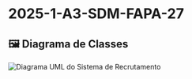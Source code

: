 # 2025-1-A3-SDM-FAPA-27

## 🖼️ Diagrama de Classes

![Diagrama UML do Sistema de Recrutamento](https://uml.planttext.com/plantuml/png/hLNDRjim3BuRy3lus6782_XG55XMO8TUjdId0WKZSnvR_GGIRGme-kwJbDXIb3HrWUOIXFniVZ-KSkCOB0zADck2teA2doZimA1GiwchkX8Id6iErSxOvgMk6lzPQQEmRNwn9TqVIgY0P55pgFz2KMFQcQAqsdz_PRClNtsfgzSq_xlQMNHmQRZGkwUYrA4JbWJuOHly5_JiAH6N3zjPNvjfNSRjD_I961CFiXJt1Wzf19pO1H8iUU0Q1IcGixDHVpiPiOpPDz0TTS3cew4nIlnZz8d5W_KoehvSnq8MWqqs-P_mI7gsPGsCamFieQwSF2bfawX3Q_Jsjp64XQkasU98VimHcps73Icya8xPEhGZ28Fks09bkZ9qaMItkGUVi75tg1tqg6O1mcZ6eIjoYIQZ7icSYBEeaFqHBnFscyga_NDn1pzoGcyHkos8vvaJZ209Ohh7lfXmjuG1XOVQX1H-U58zJaRW75QR1VSUe-osMgtCV7cqpRrgTc3XGTyDnCRLrTGAi7YEps3IAGgeV9lFWEDB5k3oTkIOjl8SpTGDuDdh37glJdLVV6SkwpgjLF1v9CYjEUhw6RZ5uF8Dwix_SzJLVm00)  
